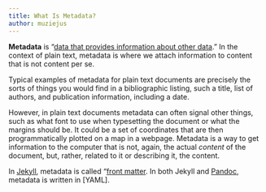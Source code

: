 ```yaml
---
title: What Is Metadata?
author: muziejus
---
```


**Metadata** is “[data that provides information about other
data](https://en.wikipedia.org/wiki/Metadata).” In the context of plain text,
metadata is where we attach information to content that is not content per se.

Typical examples of metadata for plain text documents are precisely the sorts
of things you would find in a bibliographic listing, such a title, list of
authors, and publication information, including a date.

However, in plain text documents metadata can often signal other things, such
as what font to use when typesetting the document or what the margins should
be. It could be a set of coordinates that are then programmatically plotted on
a map in a webpage. Metadata is a way to get information to the computer that
is not, again, the actual _content_ of the document, but, rather, related to
it or describing it, the content.

In [Jekyll](/whatis/jekyll), metadata is called “[front
matter](https://jekyllrb.com/docs/frontmatter/). In both Jekyll and
[Pandoc](/whatis/pandoc), metadata is written in [YAML].

